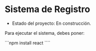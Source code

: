 <h1>Sistema de Registro</h1>

- Estado del proyecto: En construcción.

Para ejecutar el sistema, debes poner:

```npm install react ````
